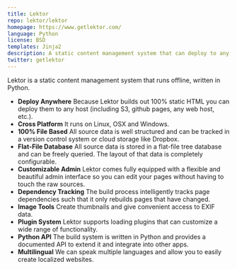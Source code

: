 ```yaml
---
title: Lektor
repo: lektor/lektor
homepage: https://www.getlektor.com/
language: Python
license: BSD
templates: Jinja2
description: A static content management system that can deploy to any webserver.
twitter: getlektor
---
```


Lektor is a static content management system that runs offline, written in Python.

* **Deploy Anywhere** Because Lektor builds out 100% static HTML you can deploy
  them to any host (including S3, github pages, any web host, etc.).
* **Cross Platform** It runs on Linux, OSX and Windows.
* **100% File Based** All source data is well structured and can be tracked in
  a version control system or cloud storage like Dropbox.
* **Flat-File Database** All source data is stored in a flat-file tree database
  and can be freely queried. The layout of that data is completely configurable.
* **Customizable Admin** Lektor comes fully equipped with a flexible and
  beautiful admin interface so you can edit your pages without having to touch
  the raw sources.
* **Dependency Tracking** The build process intelligently tracks page
  dependencies such that it only rebuilds pages that have changed.
* **Image Tools** Create thumbnails and give convenient access to EXIF data.
* **Plugin System** Lektor supports loading plugins that can customize a wide
  range of functionality.
* **Python API** The build system is written in Python and provides a
  documented API to extend it and integrate into other apps.
* **Multilingual** We can speak multiple languages and allow you to easily
  create localized websites.
